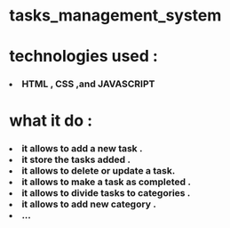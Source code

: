 # tasks_management_system
<h1>technologies used : </h1>
<h3><li>HTML , CSS ,and  JAVASCRIPT</li></h3>
<h1> what it do : </h1>
<h3>
  <li>it allows to add a new task . </li> 
  <li> it store the tasks added .</li> 
  <li> it allows to delete or update a task. </li> 
  <li> it allows to make a task as completed .</li> 
  <li> it allows to divide tasks to categories .</li>
  <li> it allows to add new category .</li>
  <li>...</li>
</h3>
